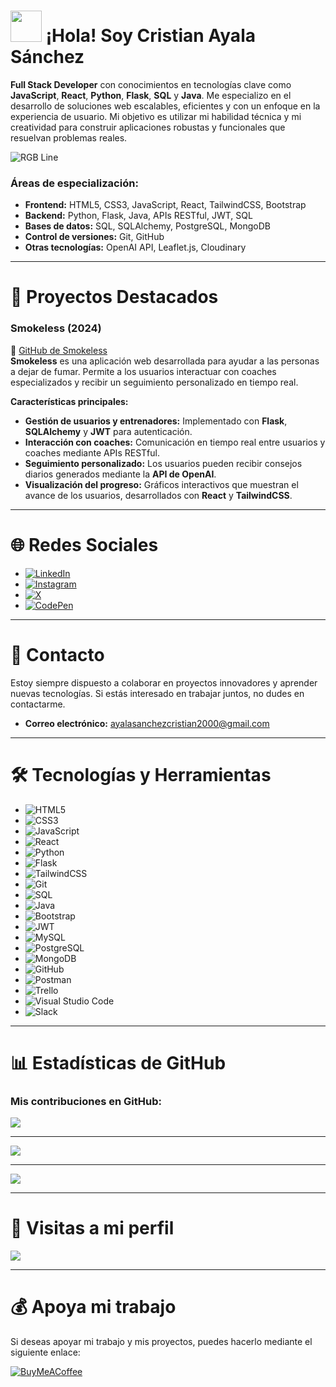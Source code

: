 # <img src="https://user-images.githubusercontent.com/74038190/214644152-52f47eb3-5e31-4f47-8758-05c9468d5596.gif" width="50" /> **¡Hola! Soy Cristian Ayala Sánchez**

**Full Stack Developer** con conocimientos en tecnologías clave como **JavaScript**, **React**, **Python**, **Flask**, **SQL** y **Java**. Me especializo en el desarrollo de soluciones web escalables, eficientes y con un enfoque en la experiencia de usuario. Mi objetivo es utilizar mi habilidad técnica y mi creatividad para construir aplicaciones robustas y funcionales que resuelvan problemas reales.

![RGB Line](https://user-images.githubusercontent.com/74038190/212284115-f47cd8ff-2ffb-4b04-b5bf-4d1c14c0247f.gif)

### **Áreas de especialización**:
- **Frontend:** HTML5, CSS3, JavaScript, React, TailwindCSS, Bootstrap  
- **Backend:** Python, Flask, Java, APIs RESTful, JWT, SQL  
- **Bases de datos:** SQL, SQLAlchemy, PostgreSQL, MongoDB 
- **Control de versiones:** Git, GitHub  
- **Otras tecnologías:** OpenAI API, Leaflet.js, Cloudinary

---

# 💼 **Proyectos Destacados**

### **Smokeless (2024)**
🔗 [GitHub de Smokeless](https://github.com/cristiann05/Smokeless)  
**Smokeless** es una aplicación web desarrollada para ayudar a las personas a dejar de fumar. Permite a los usuarios interactuar con coaches especializados y recibir un seguimiento personalizado en tiempo real.

**Características principales:**
- **Gestión de usuarios y entrenadores:** Implementado con **Flask**, **SQLAlchemy** y **JWT** para autenticación.
- **Interacción con coaches:** Comunicación en tiempo real entre usuarios y coaches mediante APIs RESTful.
- **Seguimiento personalizado:** Los usuarios pueden recibir consejos diarios generados mediante la **API de OpenAI**.
- **Visualización del progreso:** Gráficos interactivos que muestran el avance de los usuarios, desarrollados con **React** y **TailwindCSS**.

---

# 🌐 **Redes Sociales**
- [![LinkedIn](https://img.shields.io/badge/LinkedIn-%230077B5.svg?style=for-the-badge&logo=linkedin&logoColor=white)](https://linkedin.com/in/cristian-ayala-sánchez-1a4157307)
- [![Instagram](https://img.shields.io/badge/Instagram-%23E4405F.svg?style=for-the-badge&logo=Instagram&logoColor=white)](https://instagram.com/cristian_as05)
- [![X](https://img.shields.io/badge/X-%23000000.svg?style=for-the-badge&logo=X&logoColor=white)](https://x.com/cristian_as05)
- [![CodePen](https://img.shields.io/badge/CodePen-%23000000.svg?style=for-the-badge&logo=Codepen&logoColor=white)](https://codepen.io/cristian_as05)

---

# 📩 **Contacto**
Estoy siempre dispuesto a colaborar en proyectos innovadores y aprender nuevas tecnologías. Si estás interesado en trabajar juntos, no dudes en contactarme.

- **Correo electrónico:** ayalasanchezcristian2000@gmail.com

---

# 🛠️ **Tecnologías y Herramientas**

- ![HTML5](https://img.shields.io/badge/HTML5-%23E34F26.svg?style=for-the-badge&logo=html5&logoColor=white)  
- ![CSS3](https://img.shields.io/badge/CSS3-%231572B6.svg?style=for-the-badge&logo=css3&logoColor=white)  
- ![JavaScript](https://img.shields.io/badge/javascript-%23323330.svg?style=for-the-badge&logo=javascript&logoColor=%23F7DF1E)  
- ![React](https://img.shields.io/badge/react-%2320232a.svg?style=for-the-badge&logo=react&logoColor=%2361DAFB)  
- ![Python](https://img.shields.io/badge/python-%233776AB.svg?style=for-the-badge&logo=python&logoColor=white)  
- ![Flask](https://img.shields.io/badge/flask-%23000000.svg?style=for-the-badge&logo=flask&logoColor=white)  
- ![TailwindCSS](https://img.shields.io/badge/tailwindcss-%2338B2AC.svg?style=for-the-badge&logo=tailwind-css&logoColor=white)  
- ![Git](https://img.shields.io/badge/git-%23F05033.svg?style=for-the-badge&logo=git&logoColor=white)  
- ![SQL](https://img.shields.io/badge/sql-%234791A4.svg?style=for-the-badge&logo=postgresql&logoColor=white)  
- ![Java](https://img.shields.io/badge/java-%23E34F26.svg?style=for-the-badge&logo=java&logoColor=white)  
- ![Bootstrap](https://img.shields.io/badge/bootstrap-%23563D7C.svg?style=for-the-badge&logo=bootstrap&logoColor=white)  
- ![JWT](https://img.shields.io/badge/JWT-%23FFB13B.svg?style=for-the-badge&logo=json-web-tokens&logoColor=white)  
- ![MySQL](https://img.shields.io/badge/MySQL-%2300f.svg?style=for-the-badge&logo=mysql&logoColor=white)  
- ![PostgreSQL](https://img.shields.io/badge/PostgreSQL-%23336791.svg?style=for-the-badge&logo=postgresql&logoColor=white)  
- ![MongoDB](https://img.shields.io/badge/MongoDB-%2347A248.svg?style=for-the-badge&logo=mongodb&logoColor=white)  
- ![GitHub](https://img.shields.io/badge/GitHub-%23121011.svg?style=for-the-badge&logo=github&logoColor=white)  
- ![Postman](https://img.shields.io/badge/Postman-%23FF6C37.svg?style=for-the-badge&logo=postman&logoColor=white)  
- ![Trello](https://img.shields.io/badge/Trello-%23026AA7.svg?style=for-the-badge&logo=trello&logoColor=white)  
- ![Visual Studio Code](https://img.shields.io/badge/Visual%20Studio%20Code-%23007ACC.svg?style=for-the-badge&logo=visual-studio-code&logoColor=white)  
- ![Slack](https://img.shields.io/badge/Slack-%234A154B.svg?style=for-the-badge&logo=slack&logoColor=white)   

---

# 📊 **Estadísticas de GitHub**

### **Mis contribuciones en GitHub:**

![](https://github-readme-stats.vercel.app/api?username=Cristiann05&theme=highcontrast&hide_border=false&include_all_commits=true&count_private=true)  

---

![](https://github-readme-streak-stats.herokuapp.com/?user=Cristiann05&theme=highcontrast&hide_border=false)

---

![](https://github-readme-stats.vercel.app/api/top-langs/?username=Cristiann05&theme=highcontrast&hide_border=false&include_all_commits=true&count_private=true&layout=compact)

---

# 👀 **Visitas a mi perfil**  
[![](https://visitcount.itsvg.in/api?id=Cristiann05&icon=0&color=0)](https://visitcount.itsvg.in)

---

# 💰 **Apoya mi trabajo**
Si deseas apoyar mi trabajo y mis proyectos, puedes hacerlo mediante el siguiente enlace:

[![BuyMeACoffee](https://img.shields.io/badge/Buy%20Me%20a%20Coffee-ffdd00?style=for-the-badge&logo=buy-me-a-coffee&logoColor=black)](https://buymeacoffee.com/cristian_as05)
